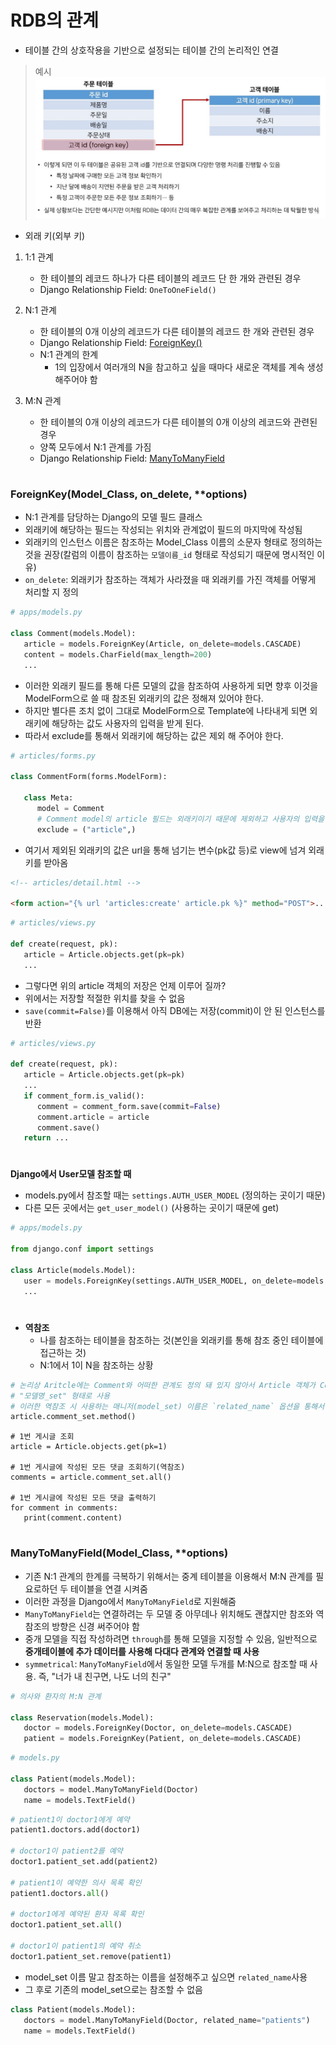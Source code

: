 # RDB의 관계

- 테이블 간의 상호작용을 기반으로 설정되는 테이블 간의 논리적인 연결

> 예시
> ![example](./img/relationship_example.png)

- 외래 키(외부 키)

1. 1:1 관계

   - 한 테이블의 레코드 하나가 다른 테이블의 레코드 단 한 개와 관련된 경우
   - Django Relationship Field: `OneToOneField()`

2. N:1 관계

   - 한 테이블의 0개 이상의 레코드가 다른 테이블의 레코드 한 개와 관련된 경우
   - Django Relationship Field: [ForeignKey()](#foreignkeymodel_class-on_delete-options)
   - N:1 관계의 한계
     - 1의 입장에서 여러개의 N을 참고하고 싶을 때마다 새로운 객체를 계속 생성해주어야 함

3. M:N 관계

   - 한 테이블의 0개 이상의 레코드가 다른 테이블의 0개 이상의 레코드와 관련된 경우
   - 양쪽 모두에서 N:1 관계를 가짐
   - Django Relationship Field: [ManyToManyField](#manytomanyfieldmodel_class-options)

#

### ForeignKey(Model_Class, on_delete, \*\*options)

- N:1 관계를 담당하는 Django의 모델 필드 클래스
- 외래키에 해당하는 필드는 작성되는 위치와 관계없이 필드의 마지막에 작성됨
- 외래키의 인스턴스 이름은 참조하는 Model_Class 이름의 소문자 형태로 정의하는 것을 권장(칼럼의 이름이 참조하는 `모델이름_id` 형태로 작성되기 때문에 명시적인 이유)
- `on_delete`: 외래키가 참조하는 객체가 사라졌을 때 외래키를 가진 객체를 어떻게 처리할 지 정의

```python
# apps/models.py

class Comment(models.Model):
   article = models.ForeignKey(Article, on_delete=models.CASCADE)
   content = models.CharField(max_length=200)
   ...
```

- 이러한 외래키 필드를 통해 다른 모델의 값을 참조하여 사용하게 되면 향후 이것을 ModelForm으로 쓸 때 참조된 외래키의 값은 정해져 있어야 한다.
- 하지만 별다른 조치 없이 그대로 ModelForm으로 Template에 나타내게 되면 외래키에 해당하는 값도 사용자의 입력을 받게 된다.
- 따라서 exclude를 통해서 외래키에 해당하는 값은 제외 해 주어야 한다.

```python
# articles/forms.py

class CommentForm(forms.ModelForm):

   class Meta:
      model = Comment
      # Comment model의 article 필드는 외래키이기 때문에 제외하고 사용자의 입력을 받음
      exclude = ("article",)
```

- 여기서 제외된 외래키의 값은 url을 통해 넘기는 변수(pk값 등)로 view에 넘겨 외래키를 받아옴

```html
<!-- articles/detail.html -->

<form action="{% url 'articles:create' article.pk %}" method="POST">...</form>
```

```python
# articles/views.py

def create(request, pk):
   article = Article.objects.get(pk=pk)
   ...
```

- 그렇다면 위의 article 객체의 저장은 언제 이루어 질까?
- 위에서는 저장할 적절한 위치를 찾을 수 없음
- `save(commit=False)`를 이용해서 아직 DB에는 저장(commit)이 안 된 인스턴스를 반환

```python
# articles/views.py

def create(request, pk):
   article = Article.objects.get(pk=pk)
   ...
   if comment_form.is_valid():
      comment = comment_form.save(commit=False)
      comment.article = article
      comment.save()
   return ...
```

#

**Django에서 User모델 참조할 때**

- models.py에서 참조할 때는 `settings.AUTH_USER_MODEL` (정의하는 곳이기 때문)
- 다른 모든 곳에서는 `get_user_model()` (사용하는 곳이기 때문에 get)

```python
# apps/models.py

from django.conf import settings

class Article(models.Model):
   user = models.ForeignKey(settings.AUTH_USER_MODEL, on_delete=models.CASCADE)
   ...
```

#

- **역참조**
  - 나를 참조하는 테이블을 참조하는 것(본인을 외래키를 통해 참조 중인 테이블에 접근하는 것)
  - N:1에서 1이 N을 참조하는 상황

```python
# 논리상 Aritcle에는 Comment와 어떠한 관계도 정의 돼 있지 않아서 Article 객체가 Comment를 참조할 수 없지만 아래의 형태로 comment 객체를 참조 가능
# "모델명_set" 형태로 사용
# 이러한 역참조 시 사용하는 매니저(model_set) 이름은 `related_name` 옵션을 통해서 변경할 수도 있음
article.comment_set.method()
```

```shell_plus
# 1번 게시글 조회
article = Article.objects.get(pk=1)

# 1번 게시글에 작성된 모든 댓글 조회하기(역참조)
comments = article.comment_set.all()

# 1번 게시글에 작성된 모든 댓글 출력하기
for comment in comments:
   print(comment.content)
```

#

### ManyToManyField(Model_Class, \*\*options)

- 기존 N:1 관계의 한계를 극복하기 위해서는 중계 테이블을 이용해서 M:N 관계를 필요로하던 두 테이블을 연결 시켜줌
- 이러한 과정을 Django에서 `ManyToManyField`로 지원해줌
- `ManyToManyField`는 연결하려는 두 모델 중 아무데나 위치해도 괜찮지만 참조와 역참조의 방향은 신경 써주어야 함
- 중개 모델을 직접 작성하려면 `through`를 통해 모델을 지정할 수 있음, 일반적으로 **중개테이블에 추가 데이터를 사용해 다대다 관계와 연결할 때 사용**
- `symmetrical`: `ManyToManyField`에서 동일한 모델 두개를 M:N으로 참조할 때 사용. 즉, "너가 내 친구면, 나도 너의 친구"

```python
# 의사와 환자의 M:N 관계

class Reservation(models.Model):
   doctor = models.ForeignKey(Doctor, on_delete=models.CASCADE)
   patient = models.ForeignKey(Patient, on_delete=models.CASCADE)
```

```python
# models.py

class Patient(models.Model):
   doctors = model.ManyToManyField(Doctor)
   name = models.TextField()
```

```python
# patient1이 doctor1에게 예약
patient1.doctors.add(doctor1)

# doctor1이 patient2를 예약
doctor1.patient_set.add(patient2)

# patient1이 예약한 의사 목록 확인
patient1.doctors.all()

# doctor1에게 예약된 환자 목록 확인
doctor1.patient_set.all()

# doctor1이 patient1의 예약 취소
doctor1.patient_set.remove(patient1)
```

- model_set 이름 말고 참조하는 이름을 설정해주고 싶으면 `related_name`사용
- 그 후로 기존의 model_set으로는 참조할 수 없음

```python
class Patient(models.Model):
   doctors = model.ManyToManyField(Doctor, related_name="patients")
   name = models.TextField()
```
